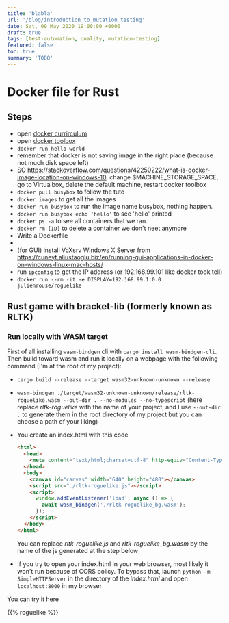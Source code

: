 ```yaml
---
title: 'blabla'
url: '/blog/introduction_to_mutation_testing'
date: Sat, 09 May 2020 19:00:00 +0000
draft: true
tags: [test-automation, quality, mutation-testing]
featured: false
toc: true
summary: 'TODO'
---
```


# Docker file for Rust

## Steps

- open [docker currirculum](https://docker-curriculum.com/)
- open [docker toolbox](toto)
- `docker run hello-world`
- remember that docker is not saving image in the right place (because not much disk space left)
- SO https://stackoverflow.com/questions/42250222/what-is-docker-image-location-on-windows-10, change \$MACHINE_STORAGE_SPACE, go to Virtualbox, delete the default machine, restart docker toolbox
- `docker pull busybox` to follow the tuto
- `docker images` to get all the images
- `docker run busybox` to run the image name busybox, nothing happen.
- `docker run busybox echo 'hello'` to see 'hello' printed
- `docker ps -a` to see all containers that we ran.
- `docker rm [ID]` to delete a container we don't neet anymore
- Write a Dockerfile
-
- (for GUI) install VcXsrv Windows X Server from https://cuneyt.aliustaoglu.biz/en/running-gui-applications-in-docker-on-windows-linux-mac-hosts/
- run `ipconfig` to get the IP address (or 192.168.99.101 like docker took tell)
- `docker run --rm -it -e DISPLAY=192.168.99.1:0.0 julienrouse/roguelike`

## Rust game with bracket-lib (formerly known as RLTK)

### Run locally with WASM target

First of all installing `wasm-bindgen` cli with `cargo install wasm-bindgen-cli`. Then build toward wasm and run it locally on a webpage with the following command (I'm at the root of my project):

- `cargo build --release --target wasm32-unknown-unknown --release`

- `wasm-bindgen ./target/wasm32-unknown-unknown/release/rltk-roguelike.wasm --out-dir . --no-modules --no-typescript` (here replace _rltk-roguelike_ with the name of your project, and I use `--out-dir .` to generate them in the root directory of my project but you can choose a path of your liking)

- You create an index.html with this code

  ```html
  <html>
    <head>
      <meta content="text/html;charset=utf-8" http-equiv="Content-Type" />
    </head>
    <body>
      <canvas id="canvas" width="640" height="480"></canvas>
      <script src="./rltk-roguelike.js"></script>
      <script>
        window.addEventListener('load', async () => {
          await wasm_bindgen('./rltk-roguelike_bg.wasm');
        });
      </script>
    </body>
  </html>
  ```

  You can replace _rltk-roguelike.js_ and _rltk-roguelike_bg.wasm_ by the name of the js generated at the step below

- If you try to open your index.html in your web browser, most likely it won't run because of CORS policy. To bypass that, launch `python -m SimpleHTTPServer` in the directory of the _index.html_ and open `localhost:8000` in my browser

You can try it here

{{% roguelike %}}
